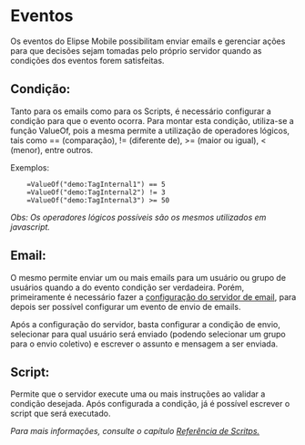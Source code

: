 # Eventos

Os eventos do Elipse Mobile possibilitam enviar emails e gerenciar ações para que decisões sejam tomadas pelo próprio servidor quando as condições dos eventos forem satisfeitas.

## Condição:

Tanto para os emails como para os Scripts, é necessário configurar a condição para que o evento ocorra. Para montar esta condição, utiliza-se a função ValueOf, pois a mesma permite a utilização de operadores lógicos, tais como == (comparação), != (diferente de), >= (maior ou igual), < (menor), entre outros. 

Exemplos:
```
	=ValueOf("demo:TagInternal1") == 5
	=ValueOf("demo:TagInternal2") != 3
	=ValueOf("demo:TagInternal3") >= 50
```

*Obs: Os operadores lógicos possíveis são os mesmos utilizados em javascript.*

## Email:

O mesmo permite enviar um ou mais emails para um usuário ou grupo de usuários quando a do evento condição ser verdadeira. Porém, primeiramente é necessário fazer a [configuração do servidor de email](config.md#servidor-de-e-mails), para depois ser possível configurar um evento de envio de emails. 

Após a configuração do servidor, basta configurar a condição de envio, selecionar para qual usuário será enviado (podendo selecionar um grupo para o envio coletivo)  e escrever o assunto e mensagem a ser enviada.

## Script:

Permite que o servidor execute uma ou mais instruções ao validar a condição desejada.
	Após configurada a condição, já é possível escrever o script que será executado.

*Para mais informações, consulte o capítulo [Referência de Scritps.](scripts.md)*
